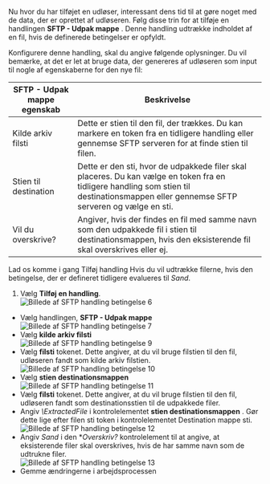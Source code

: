 Nu hvor du har tilføjet en udløser, interessant dens tid til at gøre noget med de data, der er oprettet af udløseren. Følg disse trin for at tilføje en handlingen **SFTP - Udpak mappe** . Denne handling udtrække indholdet af en fil, hvis de definerede betingelser er opfyldt. 

Konfigurere denne handling, skal du angive følgende oplysninger. Du vil bemærke, at det er let at bruge data, der genereres af udløseren som input til nogle af egenskaberne for den nye fil:

|SFTP - Udpak mappe egenskab|Beskrivelse|
|---|---|
|Kilde arkiv filsti|Dette er stien til den fil, der trækkes. Du kan markere en token fra en tidligere handling eller gennemse SFTP serveren for at finde stien til filen.|
|Stien til destination|Dette er den sti, hvor de udpakkede filer skal placeres. Du kan vælge en token fra en tidligere handling som stien til destinationsmappen eller gennemse SFTP serveren og vælge en sti.|
|Vil du overskrive?|Angiver, hvis der findes en fil med samme navn som den udpakkede fil i stien til destinationsmappen, hvis den eksisterende fil skal overskrives eller ej.|

Lad os komme i gang Tilføj handling Hvis du vil udtrække filerne, hvis den betingelse, der er defineret tidligere evalueres til *Sand*. 

1. Vælg **Tilføj en handling**.        
![Billede af SFTP handling betingelse 6](./media/connectors-create-api-sftp/condition-6.png)   
- Vælg handlingen, **SFTP - Udpak mappe**      
![Billede af SFTP handling betingelse 7](./media/connectors-create-api-sftp/condition-7.png)   
- Vælg **kilde arkiv filsti**              
![Billede af SFTP handling betingelse 9](./media/connectors-create-api-sftp/condition-9.png)   
- Vælg **filsti** tokenet. Dette angiver, at du vil bruge filstien til den fil, udløseren fandt som kilde arkiv filstien.           
![Billede af SFTP handling betingelse 10](./media/connectors-create-api-sftp/condition-10.png)   
- Vælg **stien destinationsmappen**           
![Billede af SFTP handling betingelse 11](./media/connectors-create-api-sftp/condition-11.png)   
- Vælg **filsti** tokenet. Dette angiver, at du vil bruge filstien til den fil, udløseren fandt som destinationsstien til de udpakkede filer.   
- Angiv *\ExtractedFile* i kontrolelementet **stien destinationsmappen** . Gør dette lige efter filen sti token i kontrolelementet Destination mappe sti.         
![Billede af SFTP handling betingelse 12](./media/connectors-create-api-sftp/condition-12.png)   
- Angiv *Sand* i den **Overskriv?* kontrolelement til at angive, at eksisterende filer skal overskrives, hvis de har samme navn som de udtrukne filer.      
![Billede af SFTP handling betingelse 13](./media/connectors-create-api-sftp/condition-13.png)   
- Gemme ændringerne i arbejdsprocessen  
